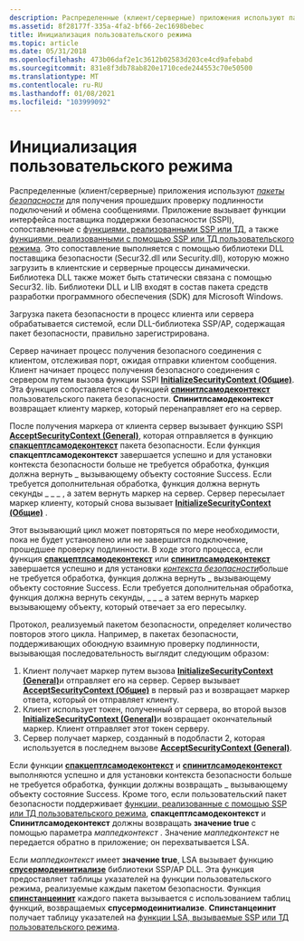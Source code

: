 ```yaml
---
description: Распределенные (клиент/серверные) приложения используют пакеты безопасности для получения прошедших проверку подлинности подключений и обмена сообщениями.
ms.assetid: 8f28177f-335a-4fa2-bf66-2ec1698bebec
title: Инициализация пользовательского режима
ms.topic: article
ms.date: 05/31/2018
ms.openlocfilehash: 473b06daf2e1c3612b02583d203ce4cd9afebabd
ms.sourcegitcommit: 831e8f3db78ab820e1710cede244553c70e50500
ms.translationtype: MT
ms.contentlocale: ru-RU
ms.lasthandoff: 01/08/2021
ms.locfileid: "103999092"
---
```

# <a name="user-mode-initialization"></a>Инициализация пользовательского режима

Распределенные (клиент/серверные) приложения используют [*пакеты безопасности*](../secgloss/s-gly.md) для получения прошедших проверку подлинности подключений и обмена сообщениями. Приложение вызывает функции интерфейса поставщика поддержки безопасности (SSPI), сопоставленные с [функциями, реализованными SSP или ТД](authentication-functions.md), а также [функциями, реализованными с помощью SSP или ТД пользовательского режима](authentication-functions.md). Это сопоставление выполняется с помощью библиотеки DLL поставщика безопасности (Secur32.dll или Security.dll), которую можно загрузить в клиентские и серверные процессы динамически. Библиотека DLL также может быть статически связана с помощью Secur32. lib. Библиотеки DLL и LIB входят в состав пакета средств разработки программного обеспечения (SDK) для Microsoft Windows.

Загрузка пакета безопасности в процесс клиента или сервера обрабатывается системой, если DLL-библиотека SSP/AP, содержащая пакет безопасности, правильно зарегистрирована.

Сервер начинает процесс получения безопасного соединения с клиентом, отслеживая порт, ожидая отправки клиентом сообщения. Клиент начинает процесс получения безопасного соединения с сервером путем вызова функции SSPI [**InitializeSecurityContext (Общие)**](/windows/win32/api/sspi/nf-sspi-initializesecuritycontexta). Эта функция сопоставляется с функцией [**спинитлсамодеконтекст**](/windows/desktop/api/Ntsecpkg/nc-ntsecpkg-spinitlsamodecontextfn) пользовательского пакета безопасности. **Спинитлсамодеконтекст** возвращает клиенту маркер, который перенаправляет его на сервер.

После получения маркера от клиента сервер вызывает функцию SSPI [**AcceptSecurityContext (General)**](/windows/win32/api/sspi/nf-sspi-acceptsecuritycontext), которая отправляется в функцию [**спакцептлсамодеконтекст**](/windows/desktop/api/Ntsecpkg/nc-ntsecpkg-spacceptlsamodecontextfn) пакета безопасности. Если функция **спакцептлсамодеконтекст** завершается успешно и для установки контекста безопасности больше не требуется обработка, функция должна вернуть \_ вызывающему объекту состояние Success. Если требуется дополнительная обработка, функция должна вернуть секунды \_ \_ \_ , а затем вернуть маркер на сервер. Сервер пересылает маркер клиенту, который снова вызывает [**InitializeSecurityContext (Общие)**](/windows/win32/api/sspi/nf-sspi-initializesecuritycontexta) .

Этот вызывающий цикл может повторяться по мере необходимости, пока не будет установлено или не завершится подключение, прошедшее проверку подлинности. В ходе этого процесса, если функция [**спакцептлсамодеконтекст**](/windows/desktop/api/Ntsecpkg/nc-ntsecpkg-spacceptlsamodecontextfn) или [**спинитлсамодеконтекст**](/windows/desktop/api/Ntsecpkg/nc-ntsecpkg-spinitlsamodecontextfn) завершается успешно и для установки [*контекста безопасности*](../secgloss/s-gly.md)больше не требуется обработка, функция должна вернуть \_ вызывающему объекту состояние Success. Если требуется дополнительная обработка, функция должна вернуть секунды, \_ \_ \_ а затем вернуть маркер вызывающему объекту, который отвечает за его пересылку.

Протокол, реализуемый пакетом безопасности, определяет количество повторов этого цикла. Например, в пакетах безопасности, поддерживающих обоюдную взаимную проверку подлинности, вызывающая последовательность выглядит следующим образом:

1.  Клиент получает маркер путем вызова [**InitializeSecurityContext (General)**](/windows/win32/api/sspi/nf-sspi-initializesecuritycontexta)и отправляет его на сервер. Сервер вызывает [**AcceptSecurityContext (Общие)**](/windows/win32/api/sspi/nf-sspi-acceptsecuritycontext) в первый раз и возвращает маркер ответа, который он отправляет клиенту.
2.  Клиент использует токен, полученный от сервера, во второй вызов [**InitializeSecurityContext (General)**](/windows/win32/api/sspi/nf-sspi-initializesecuritycontexta)и возвращает окончательный маркер. Клиент отправляет этот токен серверу.
3.  Сервер получает маркер, созданный в подобласти 2, которая используется в последнем вызове [**AcceptSecurityContext (General)**](/windows/win32/api/sspi/nf-sspi-acceptsecuritycontext).

Если функции [**спакцептлсамодеконтекст**](/windows/desktop/api/Ntsecpkg/nc-ntsecpkg-spacceptlsamodecontextfn) и [**спинитлсамодеконтекст**](/windows/desktop/api/Ntsecpkg/nc-ntsecpkg-spinitlsamodecontextfn) выполняются успешно и для установки контекста безопасности больше не требуется обработка, функции должны возвращать \_ вызывающему объекту состояние Success. Кроме того, если пользовательский пакет безопасности поддерживает [функции, реализованные с помощью SSP или ТД пользовательского режима](authentication-functions.md), **спакцептлсамодеконтекст** и **Спинитлсамодеконтекст** должны возвращать **значение true** с помощью параметра *маппедконтекст* . Значение *маппедконтекст* не передается обратно в приложение; он перехватывается LSA.

Если *маппедконтекст* имеет **значение true**, LSA вызывает функцию [**спусермодеинитиализе**](/windows/desktop/api/Ntsecpkg/nc-ntsecpkg-spusermodeinitializefn) библиотеки SSP/AP DLL. Эта функция предоставляет таблицы указателей на функции пользовательского режима, реализуемые каждым пакетом безопасности. Функция [**спинстанцеинит**](/windows/desktop/api/Ntsecpkg/nc-ntsecpkg-spinstanceinitfn) каждого пакета вызывается с использованием таблиц функций, возвращаемых **спусермодеинитиализе**. **Спинстанцеинит** получает таблицу указателей на [функции LSA, вызываемые SSP или ТД пользовательского режима](authentication-functions.md).

 

 
